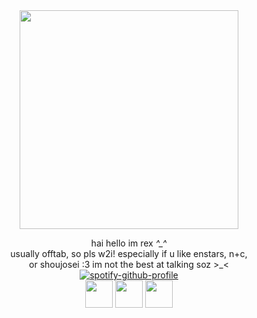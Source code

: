 
<div align="center"><img src="https://files.catbox.moe/ynachz.png" width=350>
 
hai hello im rex *^_^*<br>
  usually offtab, so pls w2i! especially if u like enstars, n+c, <br>or shoujosei :3 im not the best at talking soz &gt;_&lt;<br>
  [![spotify-github-profile](https://spotify-github-profile.kittinanx.com/api/view?uid=c9wud9q4lari9e110j9vh0yqn&cover_image=true&theme=novatorem&show_offline=false&background_color=121212&interchange=false&bar_color=dda6ba&bar_color_cover=false)](https://github.com/kittinan/spotify-github-profile)<br>
    <img src="https://64.media.tumblr.com/d5e5b522fae9a4dac468a1479c393571/700c9d4cb4ea50ba-8d/s100x200/ef615ad7cee2378833422f3b25298616cea65845.gifv" height=44> <img src="https://64.media.tumblr.com/e08740a5b78909f0be53c6d59d7949c4/1a3124d79b17aed2-30/s100x200/21ec66157f93630675cda22f95f2ccfe066b69e9.pnj" height=44> <img src="https://64.media.tumblr.com/0cd87d74ee5a59c98fd4aec13986af7f/d2820f5eb02c3478-5c/s100x200/b8fcfcc9982243e3c960263c0db8f3feca7e2907.pnj" height=44><br>
</div>
